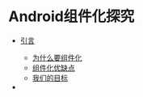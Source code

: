 # Android组件化探究

* [引言](README.md)

  * [为什么要组件化](why_modular.md)
  * [组件化优缺点](advantage.md)
  * [我们的目标](target.md)

* 

  
